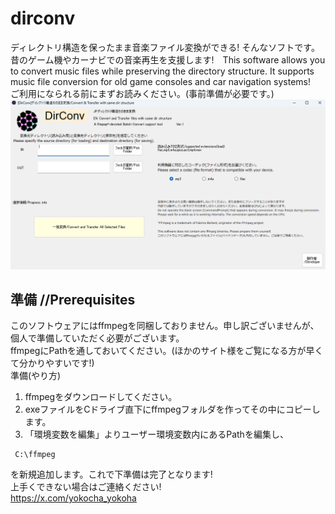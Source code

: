 # dirconv
ディレクトリ構造を保ったまま音楽ファイル変換ができる! そんなソフトです。昔のゲーム機やカーナビでの音楽再生を支援します!　This software allows you to convert music files while preserving the directory structure. It supports music file conversion for old game consoles and car navigation systems!  
ご利用になられる前にまずお読みください。(事前準備が必要です。)  
![画像](./img1.png)  

## 準備 //Prerequisites  
このソフトウェアにはffmpegを同梱しておりません。申し訳ございませんが、個人で準備していただく必要がございます。  
ffmpegにPathを通しておいてください。(ほかのサイト様をご覧になる方が早くて分かりやすいです!)  
準備(やり方)  
1. ffmpegをダウンロードしてください。
3. exeファイルをCドライブ直下にffmpegフォルダを作ってその中にコピーします。
4. 「環境変数を編集」よりユーザー環境変数内にあるPathを編集し、
```
 C:\ffmpeg
 ```
を新規追加します。これで下準備は完了となります!  
上手くできない場合はご連絡ください!  
https://x.com/yokocha_yokoha  
